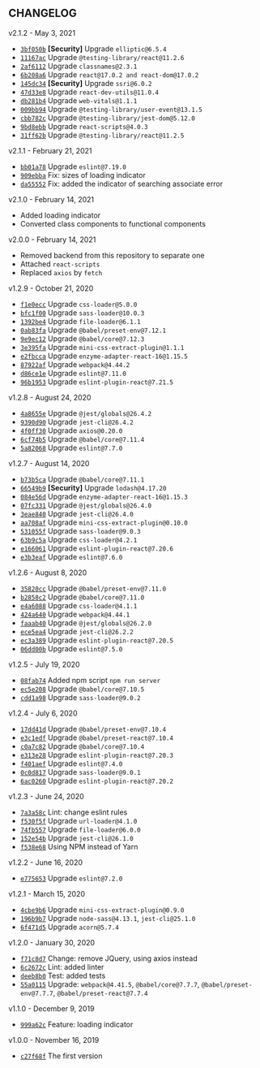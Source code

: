 ## CHANGELOG

v2.1.2 - May 3, 2021
* [`3bf050b`](https://github.com/nikitaodnorob/rap-paraphraser/commit/3bf050bcf88d9f1966395b5f7854c1ab58abc9db) **[Security]** Upgrade `elliptic@6.5.4`
* [`11167ac`](https://github.com/nikitaodnorob/rap-paraphraser/commit/11167acd8aa9ff6cb3a75df5a71d2f3e08b4813a) Upgrade `@testing-library/react@11.2.6`
* [`2af6112`](https://github.com/nikitaodnorob/rap-paraphraser/commit/2af611287005559afbe3fab845e16b2013277a06) Upgrade `classnames@2.3.1`
* [`6b208a6`](https://github.com/nikitaodnorob/rap-paraphraser/commit/6b208a659d23a4f53361e8a68ffaf658eec83059) Upgrade `react@17.0.2 and react-dom@17.0.2`
* [`145dc34`](https://github.com/nikitaodnorob/rap-paraphraser/commit/145dc340b6ac88610d115485ccc4033f28129821) **[Security]** Upgrade `ssri@6.0.2`
* [`47d33e8`](https://github.com/nikitaodnorob/rap-paraphraser/commit/47d33e8d8e358d69bdac7500e98f421847b6ba24) Upgrade `react-dev-utils@11.0.4`
* [`db281b4`](https://github.com/nikitaodnorob/rap-paraphraser/commit/db281b445ac21ca1b6ca3280b9343eeb2cacee99) Upgrade `web-vitals@1.1.1`
* [`009bb94`](https://github.com/nikitaodnorob/rap-paraphraser/commit/009bb94693b9e74c1fe494b7ec13f35730a8e06a) Upgrade `@testing-library/user-event@13.1.5`
* [`cbb782c`](https://github.com/nikitaodnorob/rap-paraphraser/commit/cbb782c0df308e19aacd5788191e29afb887ad2f) Upgrade `@testing-library/jest-dom@5.12.0`
* [`9bd8ebb`](https://github.com/nikitaodnorob/rap-paraphraser/commit/9bd8ebb56a7fb6b7c6b57a1de6848b650e173068) Upgrade `react-scripts@4.0.3`
* [`31ff62b`](https://github.com/nikitaodnorob/rap-paraphraser/commit/31ff62ba45ec6c76304d237bd803a10cbbb3bcf0) Upgrade `@testing-library/react@11.2.5`

v2.1.1 - February 21, 2021
* [`bb01a78`](https://github.com/nikitaodnorob/rap-paraphraser/commit/bb01a782c4c608b88be1535f6cdf269f61ba426f) Upgrade `eslint@7.19.0`
* [`909ebba`](https://github.com/nikitaodnorob/rap-paraphraser/commit/909ebba6b65ba87afd54537fda843227d5e99856) Fix: sizes of loading indicator
* [`da55552`](https://github.com/nikitaodnorob/rap-paraphraser/commit/da55552ff27fa13ff5ba40db3f56ca0ff5d34437) Fix: added the indicator of searching associate error

v2.1.0 - February 14, 2021
* Added loading indicator
* Converted class components to functional components

v2.0.0 - February 14, 2021
* Removed backend from this repository to separate one
* Attached `react-scripts`
* Replaced `axios` by `fetch`

v1.2.9 - October 21, 2020
* [`f1e0ecc`](https://github.com/nikitaodnorob/rap-paraphraser/commit/f1e0ecc967e1f991404f5730002e300104d6227e) Upgrade `css-loader@5.0.0`
* [`bfc1f00`](https://github.com/nikitaodnorob/rap-paraphraser/commit/bfc1f000d01561eea15374348e17ec04b87a47a3) Upgrade `sass-loader@10.0.3`
* [`1392be4`](https://github.com/nikitaodnorob/rap-paraphraser/commit/1392be45f7b96c28321f1ac4f4b2905f901dcf6a) Upgrade `file-loader@6.1.1`
* [`0ab83fa`](https://github.com/nikitaodnorob/rap-paraphraser/commit/0ab83fa93c94d301f84ce86a642f5f712a4b32d9) Upgrade `@babel/preset-env@7.12.1`
* [`9e9ec12`](https://github.com/nikitaodnorob/rap-paraphraser/commit/9e9ec1231b2925b2a1926a023fa3d491c15affc8) Upgrade `@babel/core@7.12.3`
* [`3e395fa`](https://github.com/nikitaodnorob/rap-paraphraser/commit/3e395fadbcf9aa038f9a6697c71576f0a7520935) Upgrade `mini-css-extract-plugin@1.1.1`
* [`e2fbcca`](https://github.com/nikitaodnorob/rap-paraphraser/commit/e2fbcca5c510ab4b37bd0b0597dcaa98ad0cf1b7) Upgrade `enzyme-adapter-react-16@1.15.5`
* [`87922af`](https://github.com/nikitaodnorob/rap-paraphraser/commit/87922af17c7c37e6cb9a932738354a730f001958) Upgrade `webpack@4.44.2`
* [`d86ce1e`](https://github.com/nikitaodnorob/rap-paraphraser/commit/d86ce1e2eefe25b29cae89ee9ca5de8427d466cf) Upgrade `eslint@7.11.0`
* [`96b1953`](https://github.com/nikitaodnorob/rap-paraphraser/commit/96b1953f6d72ca7922db5b3bf8b6340ce479c58c) Upgrade `eslint-plugin-react@7.21.5`

v1.2.8 - August 24, 2020
* [`4a8655e`](https://github.com/nikitaodnorob/rap-paraphraser/commit/4a8655eba0f72ee0a370e58f4082b85a495b7a51) Upgrade `@jest/globals@26.4.2`
* [`9390d90`](https://github.com/nikitaodnorob/rap-paraphraser/commit/9390d901cba243ef8af3c05411890199aadf433c) Upgrade `jest-cli@26.4.2`
* [`4f0ff30`](https://github.com/nikitaodnorob/rap-paraphraser/commit/4f0ff3070d04d8254267817ee5e34b5a05dab90d) Upgrade `axios@0.20.0`
* [`6cf74b5`](https://github.com/nikitaodnorob/rap-paraphraser/commit/6cf74b5184a4974ef201d23091a8dcf482b1aeb8) Upgrade `@babel/core@7.11.4`
* [`5a82068`](https://github.com/nikitaodnorob/rap-paraphraser/commit/5a82068b0269c6b11bb745d8ea6a5d5574718d6b) Upgrade `eslint@7.7.0`

v1.2.7 - August 14, 2020
* [`b73b5ca`](https://github.com/nikitaodnorob/rap-paraphraser/commit/b73b5ca5f0ea152d629c7ec7b85913054eaa0718) Upgrade `@babel/core@7.11.1`
* [`66549b9`](https://github.com/nikitaodnorob/rap-paraphraser/commit/66549b9097f6298a1a2a1825f4315e1e28114a38) **[Security]** Upgrade `lodash@4.17.20`
* [`084e56d`](https://github.com/nikitaodnorob/rap-paraphraser/commit/084e56d90ab496e2392bd0ec2cfc687a338a1536) Upgrade `enzyme-adapter-react-16@1.15.3`
* [`07fc331`](https://github.com/nikitaodnorob/rap-paraphraser/commit/07fc3319b9e66c5edb458d72665f2b0afa8b6073) Upgrade `@jest/globals@26.4.0`
* [`3eae840`](https://github.com/nikitaodnorob/rap-paraphraser/commit/3eae840d3af38fdc09362191ad3f3f1b03d51cce) Upgrade `jest-cli@26.4.0`
* [`aa708af`](https://github.com/nikitaodnorob/rap-paraphraser/commit/aa708afef69f620ff40f938a3aef4fedb7cc7236) Upgrade `mini-css-extract-plugin@0.10.0`
* [`531055f`](https://github.com/nikitaodnorob/rap-paraphraser/commit/531055f29514d900526c11eb735a938cf341f44f) Upgrade `sass-loader@9.0.3`
* [`63b9c5a`](https://github.com/nikitaodnorob/rap-paraphraser/commit/63b9c5a5ce90cfaa0a53a517d6f960059a702a9c) Upgrade `css-loader@4.2.1`
* [`e166061`](https://github.com/nikitaodnorob/rap-paraphraser/commit/e16606142c80b6888b86a55a08b6519da0443336) Upgrade `eslint-plugin-react@7.20.6`
* [`e3b3eaf`](https://github.com/nikitaodnorob/rap-paraphraser/commit/e3b3eaf5c51de00671193b1ed79ee601dbbbd6bb) Upgrade `eslint@7.6.0`

v1.2.6 - August 8, 2020
* [`35820cc`](https://github.com/nikitaodnorob/rap-paraphraser/commit/35820cc4777912aeb4003c2fed4e3a3aaea91131) Upgrade `@babel/preset-env@7.11.0`
* [`b2858c2`](https://github.com/nikitaodnorob/rap-paraphraser/commit/b2858c2cec7e06eede2828365cb6d9e52767dc15) Upgrade `@babel/core@7.11.0`
* [`e4a6088`](https://github.com/nikitaodnorob/rap-paraphraser/commit/e4a60887123d69ddbf63170b196c18a13dcd9bba) Upgrade `css-loader@4.1.1`
* [`424a640`](https://github.com/nikitaodnorob/rap-paraphraser/commit/424a640cea6efeac2eb85c88abead4471ec8f59d) Upgrade `webpack@4.44.1`
* [`faaab40`](https://github.com/nikitaodnorob/rap-paraphraser/commit/faaab40272db5609038e1fe8319be2b9024fe132) Upgrade `@jest/globals@26.2.0`
* [`ece5ea4`](https://github.com/nikitaodnorob/rap-paraphraser/commit/ece5ea4d396beaf6c91cb2e0eacf194ee3030b84) Upgrade `jest-cli@26.2.2`
* [`ec3a389`](https://github.com/nikitaodnorob/rap-paraphraser/commit/ec3a3894f3ad330c5ed89fc9f53511098cda45a3) Upgrade `eslint-plugin-react@7.20.5`
* [`06dd00b`](https://github.com/nikitaodnorob/rap-paraphraser/commit/06dd00b7c518c0c261f6bde74385b46049ee5a9a) Upgrade `eslint@7.5.0`

v1.2.5 - July 19, 2020
* [`08fab74`](https://github.com/nikitaodnorob/rap-paraphraser/commit/08fab74db3c4c3e994ef54c8a5332c3a17fd9459) Added npm script `npm run server`
* [`ec5e208`](https://github.com/nikitaodnorob/rap-paraphraser/commit/ec5e208b36674b86863e00c7b91a5ac23f063690) Upgrade `@babel/core@7.10.5`
* [`cdd1a98`](https://github.com/nikitaodnorob/rap-paraphraser/commit/cdd1a98245fb603ab25ff668bee554e217d0d966) Upgrade `sass-loader@9.0.2`

v1.2.4 - July 6, 2020
* [`17dd41d`](https://github.com/nikitaodnorob/rap-paraphraser/commit/17dd41de8c1e2f6f57b4fe3491819a4a5828beb5) Upgrade `@babel/preset-env@7.10.4`
* [`e3c1edf`](https://github.com/nikitaodnorob/rap-paraphraser/commit/e3c1edf9e7330ff4a56e8e3fe275346e5d52a68e) Upgrade `@babel/preset-react@7.10.4`
* [`c0a7c82`](https://github.com/nikitaodnorob/rap-paraphraser/commit/c0a7c827eb13c4f243b24bb2e423bf62ca6955a5) Upgrade `@babel/core@7.10.4`
* [`e313e28`](https://github.com/nikitaodnorob/rap-paraphraser/commit/e313e281716f350e1734a98c6e19daef5258888f) Upgrade `eslint-plugin-react@7.20.3`
* [`f401aef`](https://github.com/nikitaodnorob/rap-paraphraser/commit/f401aef5590d2a875dd3af0898a8526d9766b3e9) Upgrade `eslint@7.4.0`
* [`0c0d817`](https://github.com/nikitaodnorob/rap-paraphraser/commit/0c0d81713e9e481f385c65c4e74f67c07eb736ad) Upgrade `sass-loader@9.0.1`
* [`6ac0260`](https://github.com/nikitaodnorob/rap-paraphraser/commit/6ac0260593c2b52fda356b124d52de051db87d03) Upgrade `eslint-plugin-react@7.20.2`

v1.2.3 - June 24, 2020
* [`7a3a58c`](https://github.com/nikitaodnorob/rap-paraphraser/commit/7a3a58c59a358ebf83f46c71c1a1bf95cfab60d4) Lint: change eslint rules
* [`f530f5f`](https://github.com/nikitaodnorob/rap-paraphraser/commit/f530f5f19b92345468aa59c9f233a27770a33f48) Upgrade `url-loader@4.1.0`
* [`74fb557`](https://github.com/nikitaodnorob/rap-paraphraser/commit/74fb5574e3c640990ebc1ee55226967bbf2f074d) Upgrade `file-loader@6.0.0`
* [`152e54b`](https://github.com/nikitaodnorob/rap-paraphraser/commit/152e54b18e09905c204aeeccd9d61a43244787cc) Upgrade `jest-cli@26.1.0`
* [`f538e68`](https://github.com/nikitaodnorob/rap-paraphraser/commit/f538e6819dd06fadf79b46265ca704a80282799d) Using NPM instead of Yarn

v1.2.2 - June 16, 2020
* [`e775653`](https://github.com/nikitaodnorob/rap-paraphraser/commit/e775653b21ca87375cc49d4231e1a9bc24e7b5b2) Upgrade `eslint@7.2.0`

v1.2.1 - March 15, 2020
* [`4cbe9b6`](https://github.com/nikitaodnorob/rap-paraphraser/commit/4cbe9b648fa3fbbdf025da201b94eb68a0b4f0b5) Upgrade `mini-css-extract-plugin@0.9.0`
* [`196b9b7`](https://github.com/nikitaodnorob/rap-paraphraser/commit/196b9b75b9a7403c8606489886e731688e3137c6) Upgrade `node-sass@4.13.1`, `jest-cli@25.1.0`
* [`6f471d5`](https://github.com/nikitaodnorob/rap-paraphraser/commit/6f471d51ac1d60a55ff0b7ccfc775bfc76a8e9f5) Upgrade `acorn@5.7.4`

v1.2.0 - January 30, 2020
* [`f71c8d7`](https://github.com/nikitaodnorob/rap-paraphraser/commit/f71c8d73879093084c9becef1b3efe06090ebe05) Change: remove JQuery, using axios instead
* [`6c2672c`](https://github.com/nikitaodnorob/rap-paraphraser/commit/6c2672c3cb408882420f7951c71253486c5ecc39) Lint: added linter
* [`deeb8b0`](https://github.com/nikitaodnorob/rap-paraphraser/commit/deeb8b04ffae40b6abad126a04e4b3c20840b705) Test: added tests
* [`55a0115`](https://github.com/nikitaodnorob/rap-paraphraser/commit/55a011575692d145995786e91f014ce8313079c2) Upgrade: `webpack@4.41.5`, `@babel/core@7.7.7`, `@babel/preset-env@7.7.7`, `@babel/preset-react@7.7.4`

v1.1.0 - December 9, 2019
* [`999a62c`](https://github.com/nikitaodnorob/rap-paraphraser/commit/999a62cfa625cc75d0176ac7c66771b375391167) Feature: loading indicator

v1.0.0 - November 16, 2019
* [`c27f68f`](https://github.com/nikitaodnorob/rap-paraphraser/commit/c27f68f2c5b66dbd5a271f03610ba8f9d3e31048) The first version
